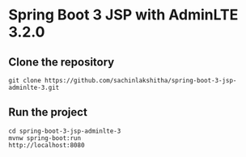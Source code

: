 # Spring Boot 3 JSP with AdminLTE 3.2.0
## Clone the repository

```
git clone https://github.com/sachinlakshitha/spring-boot-3-jsp-adminlte-3.git
```

## Run the project

```
cd spring-boot-3-jsp-adminlte-3
mvnw spring-boot:run
http://localhost:8080
```
